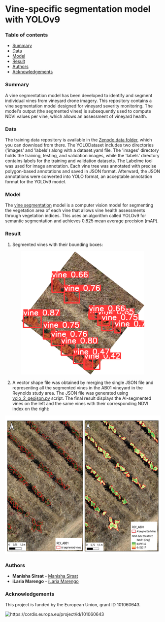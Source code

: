 # Vine-specific segmentation model with YOLOv9

### Table of contents

* [Summary](#summary)
* [Data](#data)
* [Model](#model)
* [Result](#result)
* [Authors](#authors)
* [Acknowledgements](#acknowledgements)

### Summary

A vine segmentation model has been developed to identify and segment individual vines from vineyard drone imagery. This repository contains a vine segmentation model designed for vineyard severity monitoring. The model's output (the segmented vines) is subsequently used to compute NDVI values per vine, which allows an assessment of vineyard health.


### Data
The training data repository is available in the [Zenodo data folder](https://zenodo.org/records/14605849), which you can download from there. The YOLODataset includes two directories ('images' and 'labels') along with a dataset.yaml file. The 'images' directory holds the training, testing, and validation images, while the 'labels' directory contains labels for the training and validation datasets. The Labelme tool was used for image annotation. Each vine tree was annotated with precise polygon-based annotations and saved in JSON format. Afterward, the JSON annotations were converted into YOLO format, an acceptable annotation format for the YOLOv9 model.


### Model

The [vine segmentation](https://github.com/ICAERUS-EU/AI4Leafhopper/tree/main/vine_segmentation/model) model is a computer vision model for segmenting the vegetation area of each vine that allows vine health assessments through vegetation indices. This uses an algorithm called YOLOv9 for semantic segmentation and achieves 0.825 mean average precision (mAP).


### Result

1. Segmented vines with their bounding boxes:  

<p align="center">
  <img src="https://github.com/ICAERUS-EU/AI4Leafhopper/blob/main/vine_segmentation/images/crop_20240528_code_reyAB01_154.png" width="400" height="400">
</p>

2. A vector shape file was obtained by merging the single JSON file and representing all the segmented vines in the AB01 vineyard in the Reynolds study area. The JSON file was generated using [yolo_2_geojson.py](https://github.com/ICAERUS-EU/AI4Leafhopper/blob/main/vine_segmentation/yolo_2_geojson.py) script. The final result displays the AI-segmented vines on the left and the same vines with their corresponding NDVI index on the right:

<p align="center">
  <img src="https://github.com/ICAERUS-EU/AI4Leafhopper/blob/main/vine_segmentation/images/17_results_NDVI_segmentation.jpg" width="650" height="450">
</p>


### Authors
* **Manisha Sirsat** - [Manisha Sirsat](https://github.com/manishasirsat)
* **iLaria Marengo** - [iLaria Marengo](https://github.com/ilamarengo)


### Acknowledgements
This project is funded by the European Union, grant ID 101060643.


<img src="https://rea.ec.europa.eu/sites/default/files/styles/oe_theme_medium_no_crop/public/2021-04/EN-Funded%20by%20the%20EU-POS.jpg" alt="https://cordis.europa.eu/project/id/101060643" width="200"/>
